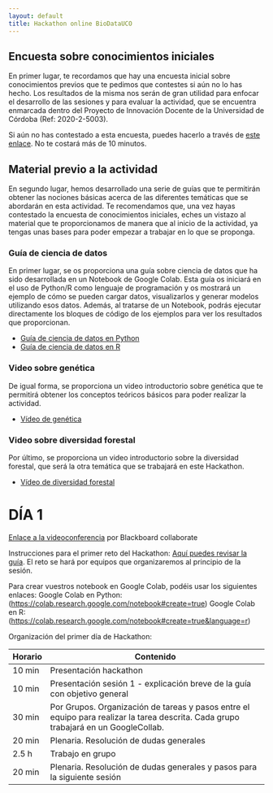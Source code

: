 ```yaml
---
layout: default
title: Hackathon online BioDataUCO
---
```


## Encuesta sobre conocimientos iniciales
En primer lugar, te recordamos que hay una encuesta inicial sobre conocimientos previos que te pedimos que contestes si aún no lo has hecho. Los resultados de la misma nos serán de gran utilidad para enfocar el desarrollo de las sesiones y para evaluar la actividad, que se encuentra enmarcada dentro del Proyecto de Innovación Docente de la Universidad de Córdoba (Ref: 2020-2-5003).

Si aún no has contestado a esta encuesta, puedes hacerlo a través de [este enlace](https://forms.gle/6auWJgfgbCZ62aWs6). No te costará más de 10 minutos.

## Material previo a la actividad
En segundo lugar, hemos desarrollado una serie de guías que te permitirán obtener las nociones básicas acerca de las diferentes temáticas que se abordarán en esta actividad.
Te recomendamos que, una vez hayas contestado la encuesta de conocimientos iniciales, eches un vistazo al material que te proporcionamos de manera que al inicio de la actividad, ya tengas unas bases para poder empezar a trabajar en lo que se proponga.

### Guía de ciencia de datos
En primer lugar, se os proporciona una guía sobre ciencia de datos que ha sido desarrollada en un Notebook de Google Colab.
Esta guía os iniciará en el uso de Python/R como lenguaje de programación y os mostrará un ejemplo de cómo se pueden cargar datos, visualizarlos y generar modelos utilizando esos datos.
Además, al tratarse de un Notebook, podrás ejecutar directamente los bloques de código de los ejemplos para ver los resultados que proporcionan.
* [Guía de ciencia de datos en Python](https://colab.research.google.com/drive/1BRaOZywhjZj2iNoDGnm5CHzplpz9I2wf?usp=sharing)
* [Guía de ciencia de datos en R](https://colab.research.google.com/drive/1EiVdYtwUt4vJ1B-8t902ghmyksNIlBcy#scrollTo=jPHuFMPs7NEt)

### Video sobre genética
De igual forma, se proporciona un video introductorio sobre genética que te permitirá obtener los conceptos teóricos básicos para poder realizar la actividad.
* [Vídeo de genética](https://drive.google.com/file/d/1LXl106srm4tX7ih0JVCHKc53FkMQyIOW/view)

### Video sobre diversidad forestal
Por último, se proporciona un video introductorio sobre la diversidad forestal, que será la otra temática que se trabajará en este Hackathon.
* [Vídeo de diversidad forestal](https://drive.google.com/file/d/134Tzo0DaOwCETH4WCv5Yd3cTuqECFRRE/view)

# DÍA 1

[Enlace a la videoconferencia](https://eu.bbcollab.com/guest/0f1fbc2662324486a00b1e1d1dd2afaa) por Blackboard collaborate

Instrucciones para el primer reto del Hackathon: [Aquí puedes revisar la guía](https://docs.google.com/document/d/1ImMwB0PvvP6HSBb5wAku7GXBT8SO1tCNaaJozuOZhfQ/edit?usp=sharing). El reto se hará por equipos que organizaremos al principio de la sesión.

Para crear vuestros notebook en Google Colab, podéis usar los siguientes enlaces:
Google Colab en Python: (https://colab.research.google.com/notebook#create=true)
Google Colab en R: (https://colab.research.google.com/notebook#create=true&language=r) 

Organización del primer día de Hackathon:

| Horario | Contenido                                                                                                                            |
|---------|--------------------------------------------------------------------------------------------------------------------------------------|
| 10 min  | Presentación hackathon                                                                                                               |
| 10 min  | Presentación sesión 1 - explicación breve de la guía con objetivo general                                                            |
| 30 min  | Por Grupos. Organización de tareas y pasos entre el equipo para realizar la tarea descrita. Cada grupo trabajará en un GoogleCollab. |
| 20 min  | Plenaria. Resolución de dudas generales                                                                                              |
| 2.5 h   | Trabajo en grupo                                                                                                                     |
| 20 min  | Plenaria. Resolución de dudas generales y pasos para la siguiente sesión                                                             |


